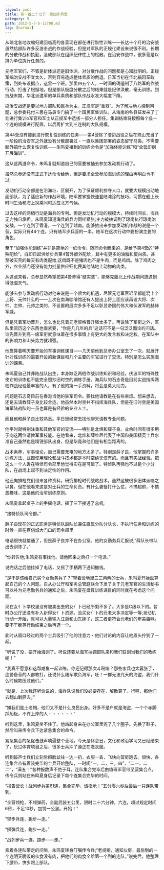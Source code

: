 ```yaml
---
layout: post
title: 第一百二十七节　第四步兵营
category: 5
path: 2012-5-7-5-12700.md
tag: [normal]
---
```


从琼北各地收缩归建回临高的各营现在都在进行恢性训练――长达十个月的治安战虽然给部队许多反游击战的作战经验，但是对军队的正规化建设来说很不利。长期的分散作战和执勤，造成部队在组织纪律性上的松散。在治安作战中，很多营是以排为单位执行任务的。

元老军官们，不管是新体派还是旧体派，对分散作战的问题都是心知肚明的。正规军搞治安战不宜太久，否则容易造成整体素质的倒退。日军当初在华北搞囚笼政策，到处布设据点，这里一个班，那里四五个人，一时间的确遏制了八路军的作战行动，打击了根据地。但是部队极度分散之后的结果就是纪律涣散，毫无训练。到抗战末期，华北派遣军的单兵素质和部队作战水准大幅度下降。

搞治安战还是要以地方部队和民兵为主，正规军是“重器”。为了解决地方控制问题，总参委托付三思在马袅专门搞了一个国民军集训队。从海南的各县征发来了丁壮进行集训o军官和军士从正规军中选拔一部分人担任。集训结束将按照每个县一个连的规模进行配置。以后再扩大到三连制的大队规模。

第44营没有接到进行恢复性训练的任务――第4营除了澄迈战役之后在琼山充当了一阶段的治安军之外就没有分散部署过・一直以集团部署的姿态留守马袅，不需要额外搞什么恢复性训练――朱鸣夏接到的训练命令是“加强体能训练”和“全营即刻开展海训”。

这从这两道命令，朱鸣复就知道自己的营要被抽去参加发动机行动了。

虽然总参还没有正式下达命令给他，但是要求全营参加海训练的理由再明白也不过;

发动机行动全部是在沿海址．区展开，为了保证顺利掠夺人口，就要大规模出动地面部队，为了适应新的作战环境，陆军要掌握快速登陆滩涂的技巧，习惯在船上长时间生活和海上换乘同时适应北方气候。

过去这样的两栖行动是海兵的专利。但是发动机行动的规模大，持续时间长，海兵无力独自承担。朱鸣夏知道海兵的兵力同样紧张;主力被抽调到了琼南执行琼南治安战。一个连到了香港，一个连到了越南。能够抽出来参加发动机作战的说是一个营，实际只有44个连，只有陆军步兵营的一半。陆军在这次行动中要扮演主要的角色。

至于“加强体能训练”并非是简单的一纸命令，随同命令而来的，是给予第4营的“特殊配给”。自即日起供给步兵第4营外额外配给，其中有更多的油脂和蛋白质。甚至破天荒的每天有肉类配给;这肉既不是猪肉也不是牛肉，而是鸡肉。除了鸡肉之外，农业部门还没有能力批量供应归化民其他陆地上动物的肉类。

从这点来看，总参显然希望把第4昝养得“结实些”，能够克服北上作战期间遭遇到得低温天气。

能够去参与发动机行动对他来说是一个很大的机遇，尽管元老军官迟早都能混上个上将、元帅什么的――上次在南海咖啡馆还有人提出上将上面应该再设大将、次帅、主帅、元帅之类的，不设置的层次多多不足以彰显帝国的伟大和伏波军的赫赫军威。

但是凭着军功晋升，怎么也比凭着元老资格晋升强太多了。再说除了军衔之外，军队里资历这个东西也很紧要，“你是几几年的兵”这话可不是一句泛泛而论的问话。谁先晋升到高一级军衔就意味着在很多事情上有更大的发言权和决定权。在军队中的影响力和山头势力就超强。

他盘算着明天要开始的军事训练课目――几天前他到总参办公室去了一次，就展开针对性训练的需要开设的新课目和几个主要的军官进行了交流。特别是怎么实施海训的课目。

朱鸣夏自己并非陆战队出生，本身缺乏两栖作战训练知识和经验，伏波军的特殊性使它的训练也不能完全照抄旧时空的训练手册。海兵队的石志奇是目前实战指挥两栖作战经验最丰富的人，有了他的第一手资料，将会是莫大助力。

问题是石志奇目前在香港当他的驻军司令。要找他请教是在有些麻烦。想来想去，还是去请教薛子良比较合适。他虽然本时空并不指挥海兵队，但是在旧时空是美国海军陆战队的一员也算是有经验的专业人士。

而且他和薛子良比较熟悉。平日里经常去找他聊天请教专业问题。

他平时就特别注重和其他军官的交流――特别是北炜和薛子良。业余时间有很多用于向这两位请教军事技能。在他看来，北炜和薛维尼代表了中国和美国精英士兵水准自己虽然也是精锐部队出身，但是毕竟和他们是有相当距离的。

战术素养，军事理论，自己需要充电的地方太多了。特别是薛子良，他掌握的许多训练方法、武器使用理论和战斗技术都是本时空绝无仅有的。而且有实战经验。把这么一个人丢在特侦司令部里他觉得实在是可惜了。特侦队再强也不过是个小分队，在战场上起不到决定性的作用。

他还向排枪党们借来各种资料，研究排枪时代战略战术。虽然这被很多旧体派嗤之以鼻，但在他看来这是对士兵的生命负责。有什么装备打什么仗，不搞超前，不搞恶趣味，这是他的治军训练原则。

朱鸣夏拿起桌子上的手摇电话，摇了三下接通了总机;

“接特侦队司令部。”

薛子良现在的正式职务是特侦队副队长兼任直属分队分队长，不执行任务和训练的时候一直在百仞城大门口的司令部里

电话很快就接通了，但是薛子良并不在办公室。他的女勤务兵汇报说;“薛队长带队出去训练了。”

“你转告他;朱鸣夏有事找他。请他回来之后打一个电话。”

说完话之后他挂掉了电话，又摇了手柄两下通知撤线。

“是不是该给自己买个女勤务兵了？”望着营地里三三两两的士兵，朱鸣夏开始盘算起自己的个人问题。自从办公厅和军务总管庭联合下发了关于元老军官的生活秘书可以补为元老勤务兵的通知之后，朱鸣夏在盘算训练课目的同时就在考虑这个问题。

现在女亻卜学校里没有被卖出去的女亻卜已经所剩不多了。大多是C级以下的。暂时办公厅还没有补入新得女亻卜资源。没买女亻卜的元老大多决定等一等;发动机行动一开始，就可以大量输入江浙和山东妹子，这二者更符合元老们的审美趣味。要不干脆等行动结束之后再选一个。

此时从窗口经过的两个士兵吸引了他的注意力・他们讨论的内容让他眉头拧到了一起。

“听说了没，要开始海训了。听说还要从海军抽调部队来和我们联训当我们的教练呢！”

“我真不愿意和这帮咸鱼一起训练。你还记得那次斗殴嘛？那些水兵也太嚣张了，连警备营的人都敢打，还说什么陆军欺负海军，呸！一群无法亢天的海盗，我们什么时候欺压过他们。”

“就是，上次我还听谁说的，海兵队说我们没必要存在，解散算了。行啊，那他们去翻山剿匪去。”

“嫌我们是土老帽，他们又不是什么良民出身。好多不是户就是海盗，一个个赤脚踩船板，不许上岸的人・・・・・・”

听到这里，朱鸣夏坐不住了。他站起身来在办公室里兜了几个圈子。先换了鞋子，然后叫来传令兵下达紧急集合的命令。

紧急集合的急促击鼓声响遍整个营地。今天是休息日，文化和政治学习又已经结束了，玩过体育项目之后，很多士兵冲了澡正在洗衣服。

听到鼓声士兵们立刻后把脸盆往一边一扔，衣服一丢，飞快向营房跑去。很快，各连集合点有着装完毕的士兵开始整队，一时间“一，二，三，四”，“二一，二二”，“满五！”各种报数声不绝于耳。连队集合完毕后由值班军官带至营集合点，传令兵则站在朱鸣夏身后记录下每个连集合完毕的时间。

“报告营长！战列步兵第61连，集合完毕，请指示！”五分零六秒后最后一只连队带到。

“全营领枪，不领弹药，全副武装五公里，限时二十六分钟。六连，超过规定时间6秒，不足10秒，加罚一公里。开始！”

“轻步兵连，跑步―走。”

“掷弹兵连，跑步―走。”

“战列步兵一连，跑步――走。”

乘着各连队带走的间隙，朱鸣夏转身叮嘱传令兵;“老规矩，通知伙房，最后到的一个连明天晚饭的伙食没有肉，把他们的肉食全给第一个到的连队。”说完后，他整理下腰带，快步跟上部队。
